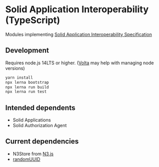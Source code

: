 # Solid Application Interoperability (TypeScript)

Modules implementing [Solid Application Interoperability Specification](https://solid.github.io/data-interoperability-panel/specification/)

## Development

Requires node.js 14LTS or higher. ([Volta](https://volta.sh/) may help with managing node versions)

```bash
yarn install
npx lerna bootstrap
npx lerna run build
npx lerna run test
```

## Intended dependents

- Solid Applications
- Solid Authorization Agent

## Current dependencies

- N3Store from [N3.js](https://github.com/rdfjs/N3.js)
- [randomUUID](https://github.com/uuidjs/randomUUID)
